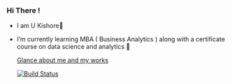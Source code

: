 ### Hi There !
- I am U Kishore👋
- I’m currently learning MBA ( Business Analytics ) along with a certificate course on data science and analytics 🌱

  [Glance about me and my works](https://linktr.ee/ukishore33)

  [![Build Status](https://travis-ci.com/your-username/your-repository.svg?branch=main)](https://travis-ci.com/your-username/your-repository)

<!--
    [Linkedin](https://www.linkedin.com/in/kishore330033/)

    [Github](https://github.com/ukishore33)

    [Kaggle](https://www.kaggle.com/kishore330033) 

    [Contact Number](6303308133) :- 6303308133 📫
    
- I worked on the projects recently on
    

**ukishore33/ukishore33** is a ✨ _special_ ✨ repository because its `README.md` (this file) appears on your GitHub profile.

Here are some ideas to get you started:

- 🔭 I’m currently working on ...
- 🌱 I’m currently learning ...
- 👯 I’m looking to collaborate on ...
- 🤔 I’m looking for help with ...
- 💬 Ask me about ...
- 📫 How to reach me: ...
- 😄 Pronouns: ...
- ⚡ Fun fact: ...
-->
